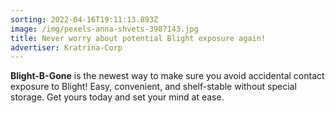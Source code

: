 ```yaml
---
sorting: 2022-04-16T19:11:13.893Z
image: /img/pexels-anna-shvets-3987143.jpg
title: Never worry about potential Blight exposure again!
advertiser: Kratrina-Corp
---
```

**Blight-B-Gone** is the newest way to make sure you avoid accidental contact exposure to Blight! Easy, convenient, and shelf-stable without special storage. Get yours today and set your mind at ease.